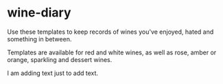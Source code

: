 # wine-diary
Use these templates to keep records of wines you've enjoyed, hated and something in between. 

Templates are available for red and white wines, as well as rose, amber or orange, sparkling and dessert wines.

I am adding text just to add text.

